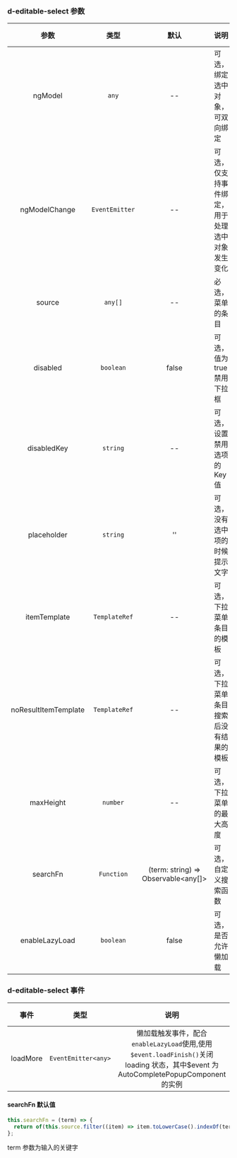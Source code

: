 ### d-editable-select 参数

|         参数         |      类型      |                默认                 | 说明                                           | 跳转 Demo                                                         |
| :------------------: | :------------: | :---------------------------------: | :--------------------------------------------- | ----------------------------------------------------------------- |
|       ngModel        |     `any`      |                 --                  | 可选，绑定选中对象，可双向绑定                 | [基本用法](/components/editable-select/demo#basic-usage)              |
|    ngModelChange     | `EventEmitter` |                 --                  | 可选，仅支持事件绑定，用于处理选中对象发生变化 |
|        source        |    `any[]`     |                 --                  | 必选，菜单的条目                               | [基本用法](/components/editable-select/demo#basic-usage)              |
|       disabled       |   `boolean`    |                false                | 可选，值为 true 禁用下拉框                     |
|     disabledKey      |    `string`    |                 --                  | 可选，设置禁用选项的 Key 值                    | [设置禁用选项](/components/editable-select/demo#disable-data-with-source) |
|     placeholder      |    `string`    |                 ''                  | 可选，没有选中项的时候提示文字                 |
|     itemTemplate     | `TemplateRef`  |                 --                  | 可选，下拉菜单条目的模板                       |
| noResultItemTemplate | `TemplateRef`  |                 --                  | 可选，下拉菜单条目搜索后没有结果的模板         |
|      maxHeight       |    `number`    |                 --                  | 可选，下拉菜单的最大高度                       | [基本用法](/components/editable-select/demo#basic-usage)              |
|       searchFn       |   `Function`   | (term: string) => Observable<any[]> | 可选，自定义搜索函数                           | [自定义匹配方法](/components/editable-select/demo#with-search-function)     |
|    enableLazyLoad    |   `boolean`    |                false                | 可选，是否允许懒加载                           | [数据懒加载](/components/editable-select/demo#lazy-load)                |

### d-editable-select 事件

|   事件   |        类型         |                                                                 说明                                                                  | 跳转 Demo                                          |
| :------: | :-----------------: | :-----------------------------------------------------------------------------------------------------------------------------------: | -------------------------------------------------- |
| loadMore | `EventEmitter<any>` | 懒加载触发事件，配合`enableLazyLoad`使用,使用`$event.loadFinish()`关闭 loading 状态，其中\$event 为 AutoCompletePopupComponent 的实例 | [数据懒加载](/components/editable-select/demo#lazy-load) |

#### searchFn 默认值

```javascript
this.searchFn = (term) => {
  return of(this.source.filter((item) => item.toLowerCase().indexOf(term.toLowerCase()) !== -1));
};
```

term 参数为输入的关键字
